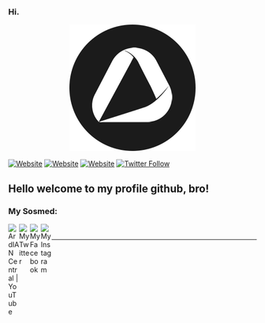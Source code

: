 ### Hi.

<p align="center">
  <img src="img/logo.png">
</p>

[![Website](https://img.shields.io/website?label=ArdIAN%20Central&style=for-the-badge&logo=youtube&logoColor=f44336&up_color=1b1b1b&up_message=SUBSCRIBE&url=https%3A%2F%2Fwww.youtube.com%2Fuser%2Fianardian1com)][youtube]
[![Website](https://img.shields.io/website?color=f3a3c8&label=A%20Circles&logo=youtube&logoColor=a9efdb&style=for-the-badge&up_message=Subcribe&url=https%3A%2F%2Fwww.youtube.com%2Fchannel%2FUCY_76_kibnLb0hgOdZXI-aQ)][acircles]
[![Website](https://img.shields.io/website?color=1b1b1b&label=Ardian%20Four&logo=youtube&logoColor=f44336&style=for-the-badge&up_message=Subcribe&url=https%3A%2F%2Fwww.youtube.com%2Fchannel%2FUCi-hEwDxZOXOgWU6syAjJxQ)][ardian4]
[![Twitter Follow](https://img.shields.io/twitter/follow/yansaan_?color=1DA1F2&logo=twitter&style=for-the-badge)](https://twitter.com/intent/follow?original_referer=https%3A%2F%2Fgithub.com%2Fyansaan&screen_name=yansaan_)

## Hello welcome to my profile github, bro!


### My Sosmed:

[<img align="left" alt="ArdIAN Central | YouTube" width="22px" src="https://cdn.jsdelivr.net/npm/simple-icons@v3/icons/youtube.svg" style="color:#1b1b1b;" />][youtube]
[<img align="left" alt="My Twitter" width="22px" src="https://cdn.jsdelivr.net/npm/simple-icons@v3/icons/twitter.svg" />][twitter]
[<img align="left" alt="My Facebook" width="22px" src="https://cdn.jsdelivr.net/npm/simple-icons@v3/icons/facebook.svg" />][facebook]
[<img align="left" alt="My Instagram" width="22px" src="https://cdn.jsdelivr.net/npm/simple-icons@v3/icons/instagram.svg" />][instagram]

<br />


---



[twitter]: https://twitter.com/yansaan_
[youtube]: https://youtube.com/yansaanid
[instagram]: https://instagram.com/yansaan_
[facebook]: https://facebook.com/yansaanxyz
[ardian4]: https://www.youtube.com/channel/UCi-hEwDxZOXOgWU6syAjJxQ
[acircles]: https://www.youtube.com/channel/UCY_76_kibnLb0hgOdZXI-aQ